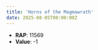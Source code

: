 ```yaml
---
title: 'Horns of the Magmawrath'
date: 2025-08-05T00:00:00Z
---
```

- **RAP**: 11569
- **Value**: -1
